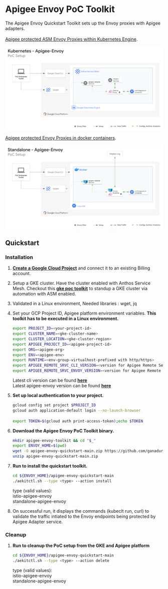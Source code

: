 # Apigee Envoy PoC Toolkit

The Apigee Envoy Quickstart Toolkit sets up the Envoy proxies with Apigee adapters. 
<br/><br/>
[Apigee protected ASM Envoy Proxies within Kubernetes Engine](https://cloud.google.com/apigee/docs/api-platform/envoy-adapter/v2.0.x/example-hybrid).

![poc-setup](assets/istio-apigee-envoy.png)

[Apigee protected Envoy Proxies in docker containers](https://cloud.google.com/apigee/docs/api-platform/envoy-adapter/v2.0.x/example-apigee).

![poc-setup](assets/standalone-apigee-envoy.png)

## Quickstart 

### Installation

1. **[Create a Google Cloud Project](https://cloud.google.com/resource-manager/docs/creating-managing-projects)** and connect it to an existing Billing account.

1. Setup a GKE cluster. Have the cluster enabled with Anthos Service Mesh. Checkout this **[gke poc toolkit](https://github.com/GoogleCloudPlatform/gke-poc-toolkit)** to standup a GKE cluster via automation with ASM enabled.

1. Validated in a Linux environment, Needed libraries : wget, jq

1. Set your GCP Project ID, Apigee platform environment variables. **This toolkit has to be executed in a Linux environment.** 
    ```bash
    export PROJECT_ID=<your-project-id>
    export CLUSTER_NAME=<gke-cluster-name>
    export CLUSTER_LOCATION=<gke-cluster-region>
    export APIGEE_PROJECT_ID=<apigee-project-id>
    export ORG=<apigee-org>
    export ENV=<apigee-env>
    export RUNTIME=<env-group-virtualhost-prefixed with http/https>
    export APIGEE_REMOTE_SRVC_CLI_VERSION=<version for Apigee Remote Service cli for Envoy>
    export APIGEE_REMOTE_SRVC_ENVOY_VERSION=<version for Apigee Remote Service for Envoy>
    ```
    Latest cli version can be found **[here](https://github.com/apigee/apigee-remote-service-cli/releases/tag/v2.0.5)**<br />
    Latest apigee-envoy version can be found **[here](https://github.com/apigee/apigee-remote-service-envoy/releases/tag/v2.0.5)**

1. **Set up local authentication to your project.**
    ```bash
    gcloud config set project $PROJECT_ID
    gcloud auth application-default login --no-launch-browser

    export TOKEN=$(gcloud auth print-access-token);echo $TOKEN
    ```

1. **Download the Apigee Envoy PoC Toolkit binary.** 
    ```bash
    mkdir apigee-envoy-toolkit && cd "$_"
    export ENVOY_HOME=$(pwd)
    wget -O apigee-envoy-quickstart-main.zip https://github.com/ganadurai/apigee-envoy-quickstart/archive/refs/heads/main.zip
    unzip apigee-envoy-quickstart-main.zip
    ```

1. **Run to install the quickstart toolkit.**
    ```bash 
    cd ${ENVOY_HOME}/apigee-envoy-quickstart-main
    ./aekitctl.sh --type <type> --action install
    ```
    type (valid values): <br />
    istio-apigee-envoy <br />
    standalone-apigee-envoy

1. On successful run, it displays the commands (kubeclt run, curl) to validate the traffic intiated to the Envoy endpoints being protected by Apigee Adapter service.

### Cleanup

1. **Run to cleanup the PoC setup from the GKE and Apigee platform**
    ```bash
    cd ${ENVOY_HOME}/apigee-envoy-quickstart-main
    ./aekitctl.sh --type <type> --action delete
    ```
    type (valid values): <br />
    istio-apigee-envoy <br />
    standalone-apigee-envoy
